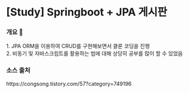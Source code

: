 # [Study] Springboot + JPA 게시판<br/>

<h3>개요 📌</h3>
1. JPA ORM을 이용하여 CRUD를 구현해보면서 클론 코딩을 진행<br>
2. 비동기 및 자바스크립트를 활용하는 법에 대해 상당히 공부를 많이 할 수 있었음 <br/> 

<h3>소스 출처</h3>
https://congsong.tistory.com/57?category=749196
